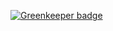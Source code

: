 

[![Greenkeeper badge](https://badges.greenkeeper.io/jagreehal/parcel-react-flow-example.svg)](https://greenkeeper.io/)